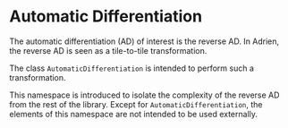 ﻿# Automatic Differentiation

The automatic differentiation (AD) of interest is the reverse AD. 
In Adrien, the reverse AD is seen as a tile-to-tile transformation.

The class `AutomaticDifferentiation` is intended to perform such a
transformation.

This namespace is introduced to isolate the complexity of the reverse 
AD from the rest of the library. Except for `AutomaticDifferentiation`, 
the elements of this namespace are not intended to be used externally.
